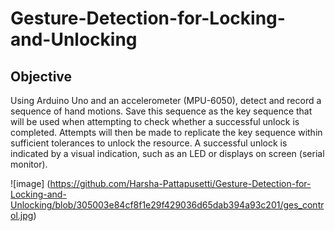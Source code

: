 # Gesture-Detection-for-Locking-and-Unlocking

## Objective

Using Arduino Uno and an accelerometer (MPU-6050), detect and record a sequence of hand motions. Save this sequence as the key sequence that will be used when attempting to check whether a successful unlock is completed. Attempts will then be made to replicate the key sequence within sufficient tolerances to unlock the resource. A successful unlock is indicated by a visual indication, such as an LED or displays on screen (serial monitor). 


![image] (https://github.com/Harsha-Pattapusetti/Gesture-Detection-for-Locking-and-Unlocking/blob/305003e84cf8f1e29f429036d65dab394a93c201/ges_control.jpg)

